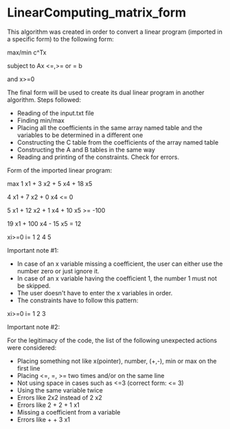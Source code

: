 # LinearComputing_matrix_form
This algorithm was created in order to convert a linear program (imported in a specific form) to the following form:

max/min c^Tx

subject to Ax <=,>= or = b

and x>=0

The final form will be used to create its dual linear program in another algorithm.
Steps followed:
- Reading of the input.txt file
- Finding min/max
- Placing all the coefficients in the same array named table and the variables to be determined in a different one
- Constructing the C table from the coefficients of the array named table
- Constructing the A and B tables in the same way
- Reading and printing of the constraints. Check for errors.

Form of the imported linear program:

max 1 x1 + 3 x2 + 5 x4 + 18 x5

4 x1 + 7 x2  + 0 x4 <= 0

5 x1 + 12 x2 + 1 x4 + 10 x5 >= -100

19 x1 + 100 x4 - 15 x5 = 12

xi>=0 i= 1 2 4 5

Important note #1:
- In case of an x variable missing a coefficient, the user can either use the number zero or just ignore it.
- In case of an x variable having the coefficient 1, the number 1 must not be skipped. 
- The user doesn't have to enter the x variables in order. 
- The constraints have to follow this pattern:

xi>=0 i= 1 2 3

Important note #2:

For the legitimacy of the code, the list of the following unexpected actions were considered:
 - Placing something not like x(pointer), number, (+,-), min or max on the first line
 - Placing <=, =, >= two times and/or on the same line
 - Not using space in cases such as <=3 (correct form: <= 3)
 - Using the same variable twice
 - Errors like 2x2 instead of 2 x2
 - Errors like 2 + 2 + 1 x1
 - Missing a coefficient from a variable
 - Errors like + + 3 x1

